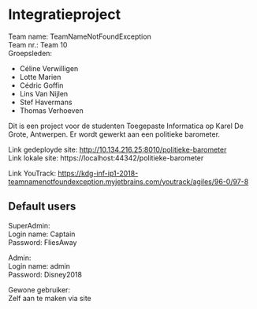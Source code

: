 # Integratieproject #
 Team name: TeamNameNotFoundException  
 Team nr.: Team 10  
Groepsleden: 
* Céline Verwilligen
* Lotte Marien
* Cédric Goffin
* Lins Van Nijlen
* Stef Havermans
* Thomas Verhoeven


Dit is een project voor de studenten Toegepaste Informatica op Karel De Grote, Antwerpen. 
Er wordt gewerkt aan een politieke barometer.

Link gedeployde site: http://10.134.216.25:8010/politieke-barometer  
Link lokale site: https://localhost:44342/politieke-barometer  
  
Link YouTrack: https://kdg-inf-ip1-2018-teamnamenotfoundexception.myjetbrains.com/youtrack/agiles/96-0/97-8  

Default users
-------------------

SuperAdmin:   
	Login name: Captain  
	Password: FliesAway  
  
Admin:  
	Login name: admin  
	Password: Disney2018  
  
Gewone gebruiker:  
	Zelf aan te maken via site  
